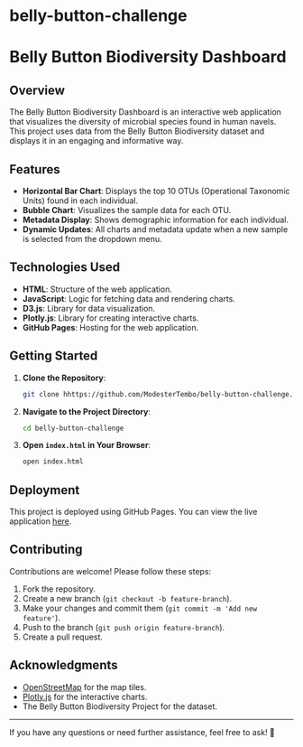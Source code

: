 # belly-button-challenge
# Belly Button Biodiversity Dashboard

## Overview
The Belly Button Biodiversity Dashboard is an interactive web application that visualizes the diversity of microbial species found in human navels. This project uses data from the Belly Button Biodiversity dataset and displays it in an engaging and informative way.

## Features
- **Horizontal Bar Chart**: Displays the top 10 OTUs (Operational Taxonomic Units) found in each individual.
- **Bubble Chart**: Visualizes the sample data for each OTU.
- **Metadata Display**: Shows demographic information for each individual.
- **Dynamic Updates**: All charts and metadata update when a new sample is selected from the dropdown menu.

## Technologies Used
- **HTML**: Structure of the web application.
- **JavaScript**: Logic for fetching data and rendering charts.
- **D3.js**: Library for data visualization.
- **Plotly.js**: Library for creating interactive charts.
- **GitHub Pages**: Hosting for the web application.

## Getting Started
1. **Clone the Repository**:
    ```sh
    git clone hhttps://github.com/ModesterTembo/belly-button-challenge.git
    ```
2. **Navigate to the Project Directory**:
    ```sh
    cd belly-button-challenge
    ```
3. **Open `index.html` in Your Browser**:
    ```sh
    open index.html
    ```

## Deployment
This project is deployed using GitHub Pages. You can view the live application [here](https://github.com/ModesterTembo/belly-button-challenge).

## Contributing
Contributions are welcome! Please follow these steps:
1. Fork the repository.
2. Create a new branch (`git checkout -b feature-branch`).
3. Make your changes and commit them (`git commit -m 'Add new feature'`).
4. Push to the branch (`git push origin feature-branch`).
5. Create a pull request.


## Acknowledgments
- [OpenStreetMap](https://www.openstreetmap.org/) for the map tiles.
- [Plotly.js](https://plotly.com/javascript/) for the interactive charts.
- The Belly Button Biodiversity Project for the dataset.

---

If you have any questions or need further assistance, feel free to ask! 🚀
